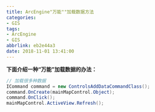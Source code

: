 ```yaml
---
title: ArcEngine"万能""加载数据方法
categories:
- GIS
tags:
- ArcEngine
- GIS
abbrlink: eb2e44a3
date: 2018-11-01 13:41:00
---
```



  
**下面介绍一种“万能”加载数据的办法：** 

```c#
// 加载很多种数据
ICommand command = new ControlsAddDataCommandClass();
command.OnCreate(mainMapControl.Object);
command.OnClick();
mainMapControl.ActiveView.Refresh();
```


